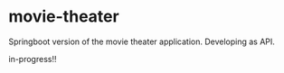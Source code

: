 # movie-theater

Springboot version of the movie theater application. Developing as API.

in-progress!!
